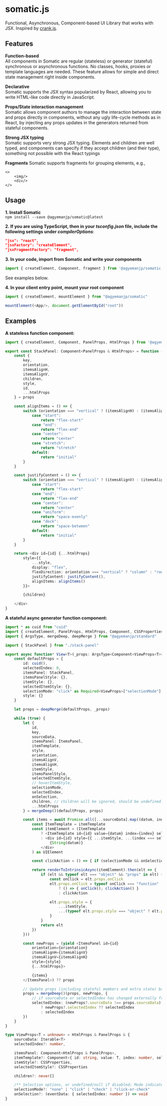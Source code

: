# somatic.js
Functional, Asynchronous, Component-based UI Library that works with JSX. Inspired by [crank.js](https://crank.js.org/).


## Features
**Function-based**\
All components in Somatic are regular (stateless) or generator (stateful) synchronous or asynchronous functions. No classes, hooks, proxies or template languages are needed. These feature allows for simple and direct state management right inside components. 

**Declarative**\
Somatic supports the JSX syntax popularized by React, allowing you to write HTML-like code directly in JavaScript.

**Props/State interaction management**\
Somatic allows component authors to manage the interaction between state and props directly in components, without any ugly life-cycle methods as in React, by injecting any props updates in the generators returned from stateful components.

**Strong JSX typing**\
Somatic supports very strong JSX typing. Elements and children are well typed, and components can specify if they accept children (and their type), something not possible with the React typings

**Fragments**
Somatic supports fragments for grouping elements, e.g., 
```
<>
	<img/>
	<div/>
</>
```

## Usage
**1. Install Somatic**\
`npm install --save @agyemanjp/somatic@latest`

**2. If you are using TypeScript, then in your _tsconfig.json_ file, include the following settings under _compilerOptions_**:

```json
"jsx": "react",
"jsxFactory": "createElement",
"jsxFragmentFactory": "fragment",
```

**3. In your code, import from Somatic and write your components**
```typescript
import { createElement, Component, fragment } from '@agyemanjp/somatic'
```

See examples below.

**4. In your client entry point, mount your root component**
```typescript
import { createElement, mountElement } from "@agyemanjp/somatic"

mountElement(<App/>, document.getElementById("root"))
```

## Examples
**A stateless function component:**
```typescript
import { createElement, Component, PanelProps, HtmlProps } from '@agyemanjp/somatic'

export const StackPanel: Component<PanelProps & HtmlProps> = function (props) {
	const {
		key,
		orientation,
		itemsAlignH,
		itemsAlignV,
		children,
		style,
		id,
		...htmlProps
	} = props

	const alignItems = () => {
		switch (orientation === "vertical" ? (itemsAlignH) : (itemsAlignV)) {
			case "start":
				return "flex-start"
			case "end":
				return "flex-end"
			case "center":
				return "center"
			case "stretch":
				return "stretch"
			default:
				return "initial"
		}
	}

	const justifyContent = () => {
		switch (orientation === "vertical" ? (itemsAlignV) : (itemsAlignH)) {
			case "start":
				return "flex-start"
			case "end":
				return "flex-end"
			case "center":
				return "center"
			case "uniform":
				return "space-evenly"
			case "dock":
				return "space-between"
			default:
				return "initial"
		}
	}

	return <div id={id} {...htmlProps}
		style={{
			...style,
			display: "flex",
			flexDirection: orientation === "vertical" ? "column" : "row",
			justifyContent: justifyContent(),
			alignItems: alignItems()
		}}>

		{children}

	</div>
}
```

**A stateful async generator function component:**
```typescript
import * as cuid from "cuid"
import { createElement, PanelProps, HtmlProps, Component, CSSProperties, UIElement, renderToIntrinsicAsync, invalidateUI } from '@agyemanjp/somatic'
import { ArgsType, mergeDeep, deepMerge } from "@agyemanjp/standard"

import { StackPanel } from "./stack-panel"

export async function* View<T>(_props: ArgsType<Component<ViewProps<T>>>[0]): AsyncGenerator<JSX.Element, JSX.Element, typeof _props> {
	const defaultProps = {
		id: cuid(),
		selectedIndex: 0,
		itemsPanel: StackPanel,
		itemsPanelStyle: {},
		itemStyle: {},
		selectedItemStyle: {},
		selectionMode: "click" as Required<ViewProps>["selectionMode"],
		style: {}
	}

	let props = deepMerge(defaultProps, _props)

	while (true) {
		let {
			id,
			key,
			sourceData,
			itemsPanel: ItemsPanel,
			itemTemplate,
			style,
			orientation,
			itemsAlignV,
			itemsAlignH,
			itemStyle,
			itemsPanelStyle,
			selectedItemStyle,
			// hoverItemStyle,
			selectionMode,
			selectedIndex,
			onSelection,
			children, // children will be ignored, should be undefined
			...htmlProps
		} = mergeDeep()(defaultProps, props)

		const items = await Promise.all([...sourceData].map((datum, index) => {
			const ItemTemplate = itemTemplate
			const itemElement = (ItemTemplate
				? <ItemTemplate id={id} value={datum} index={index} selected={index === selectedIndex} />
				: <div id={id} style={{ ...itemStyle, ...(index === selectedIndex) ? selectedItemStyle : {} }}>
					{String(datum)}
				</div>
			) as UIElement

			const clickAction = () => { if (selectionMode && onSelection) onSelection({ selectedIndex: 0 }) }

			return renderToIntrinsicAsync(itemElement).then(elt => {
				if (elt && typeof elt === "object" && "props" in elt) {
					const onClick = elt.props.onClick
					elt.props.onClick = typeof onClick === "function"
						? () => { onClick(); clickAction() }
						: clickAction

					elt.props.style = {
						...itemStyle,
						...(typeof elt.props.style === "object" ? elt.props.style : {})
					}
				}
				return elt
			})
		}))

		const newProps = (yield <ItemsPanel id={id}
			orientation={orientation}
			itemsAlignH={itemsAlignV}
			itemsAlignV={itemsAlignH}
			style={style}
			{...htmlProps}>

			{items}
		</ItemsPanel>) ?? props

		// Update props (including stateful members and extra state) based on injected props
		props = mergeDeep()(props, newProps, {
			// if sourceData or selectedIndex has changed externally from what was initially passed, reset selectedIndex
			selectedIndex: (newProps?.sourceData !== props.sourceData) || (props.selectedIndex !== newProps?.selectedIndex)
				? newProps?.selectedIndex ?? selectedIndex
				: selectedIndex
		})
	}	
}

type ViewProps<T = unknown> = HtmlProps & PanelProps & {
	sourceData: Iterable<T>
	selectedIndex?: number,

	itemsPanel: Component<HtmlProps & PanelProps>,
	itemTemplate?: Component<{ id: string, value: T, index: number, selected?: boolean/*, children?: never[]*/ }>
	itemStyle?: CSSProperties,
	selectedItemStyle?: CSSProperties

	children?: never[]

	/** Selection options, or undefined/null if disabled; Mode indicates method of selection */
	selectionMode?: "none" | "click" | "check" | "click-or-check"
	onSelection?: (eventData: { selectedIndex: number }) => void
}
```
